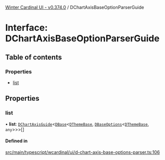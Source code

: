[Winter Cardinal UI - v0.374.0](../index.md) / DChartAxisBaseOptionParserGuide

# Interface: DChartAxisBaseOptionParserGuide

## Table of contents

### Properties

- [list](DChartAxisBaseOptionParserGuide.md#list)

## Properties

### list

• **list**: [`DChartAxisGuide`](DChartAxisGuide.md)\<[`DBase`](../classes/DBase.md)\<[`DThemeBase`](DThemeBase.md), [`DBaseOptions`](DBaseOptions.md)\<[`DThemeBase`](DThemeBase.md), `any`\>\>\>[]

#### Defined in

[src/main/typescript/wcardinal/ui/d-chart-axis-base-options-parser.ts:106](https://github.com/winter-cardinal/winter-cardinal-ui/blob/v0.310.1/src/main/typescript/wcardinal/ui/d-chart-axis-base-options-parser.ts#L106)

